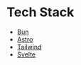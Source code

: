 # Tech Stack

  - [Bun](https://bun.sh)
  - [Astro](https://astro.build/)
  - [Tailwind](https://tailwindcss.com/)
  - [Svelte](https://svelte.dev/)
